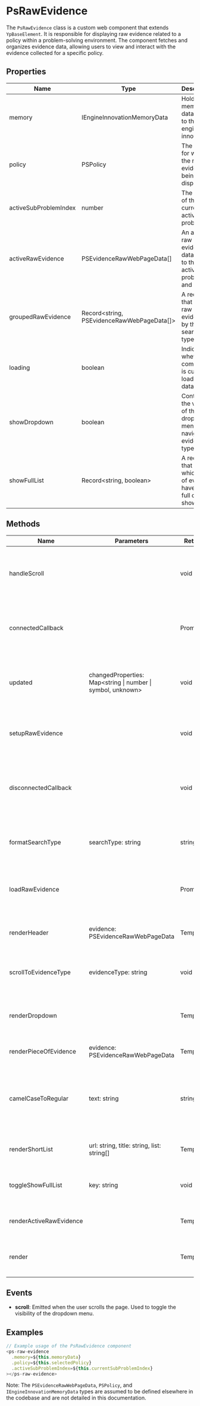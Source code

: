 # PsRawEvidence

The `PsRawEvidence` class is a custom web component that extends `YpBaseElement`. It is responsible for displaying raw evidence related to a policy within a problem-solving environment. The component fetches and organizes evidence data, allowing users to view and interact with the evidence collected for a specific policy.

## Properties

| Name                    | Type                                                         | Description                                                                                   |
|-------------------------|--------------------------------------------------------------|-----------------------------------------------------------------------------------------------|
| memory                  | IEngineInnovationMemoryData                                  | Holds the memory data related to the engine innovation.                                        |
| policy                  | PSPolicy                                                     | The policy for which the raw evidence is being displayed.                                      |
| activeSubProblemIndex   | number                                                       | The index of the currently active sub-problem.                                                |
| activeRawEvidence       | PSEvidenceRawWebPageData[]                                   | An array of raw evidence data related to the active sub-problem and policy.                   |
| groupedRawEvidence      | Record<string, PSEvidenceRawWebPageData[]>                   | A record that groups raw evidence by their search type.                                       |
| loading                 | boolean                                                      | Indicates whether the component is currently loading data.                                    |
| showDropdown            | boolean                                                      | Controls the visibility of the dropdown menu for navigating evidence types.                   |
| showFullList            | Record<string, boolean>                                      | A record that tracks which lists of evidence have their full content shown.                   |

## Methods

| Name                | Parameters                        | Return Type | Description                                                                                   |
|---------------------|-----------------------------------|-------------|-----------------------------------------------------------------------------------------------|
| handleScroll        |                                   | void        | Handles the scroll event to toggle the visibility of the dropdown menu.                       |
| connectedCallback   |                                   | Promise<void> | Lifecycle method that runs when the component is added to the DOM.                            |
| updated             | changedProperties: Map<string \| number \| symbol, unknown> | void        | Lifecycle method that runs when the component's properties change.                            |
| setupRawEvidence    |                                   | void        | Organizes the raw evidence data into groups and sorts them.                                   |
| disconnectedCallback|                                   | void        | Lifecycle method that runs when the component is removed from the DOM.                        |
| formatSearchType    | searchType: string                | string      | Formats the search type string to be more human-readable.                                     |
| loadRawEvidence     |                                   | Promise<void> | Fetches the raw evidence data from the server API.                                            |
| renderHeader        | evidence: PSEvidenceRawWebPageData| TemplateResult | Renders the header section for a piece of evidence.                                           |
| scrollToEvidenceType| evidenceType: string              | void        | Scrolls the view to the specified evidence type section.                                      |
| renderDropdown      |                                   | TemplateResult | Renders the dropdown menu for navigating evidence types.                                      |
| renderPieceOfEvidence| evidence: PSEvidenceRawWebPageData| TemplateResult | Renders a single piece of evidence.                                                           |
| camelCaseToRegular  | text: string                      | string      | Converts a camelCase string to a regular spaced string with the first letter capitalized.     |
| renderShortList     | url: string, title: string, list: string[] | TemplateResult | Renders a short list of items with a title.                                                   |
| toggleShowFullList  | key: string                       | void        | Toggles the visibility of the full list for a given key.                                      |
| renderActiveRawEvidence |                                 | TemplateResult | Renders the active raw evidence data.                                                         |
| render              |                                   | TemplateResult | Renders the component based on the current state.                                             |

## Events

- **scroll**: Emitted when the user scrolls the page. Used to toggle the visibility of the dropdown menu.

## Examples

```typescript
// Example usage of the PsRawEvidence component
<ps-raw-evidence
  .memory=${this.memoryData}
  .policy=${this.selectedPolicy}
  .activeSubProblemIndex=${this.currentSubProblemIndex}
></ps-raw-evidence>
```

Note: The `PSEvidenceRawWebPageData`, `PSPolicy`, and `IEngineInnovationMemoryData` types are assumed to be defined elsewhere in the codebase and are not detailed in this documentation.